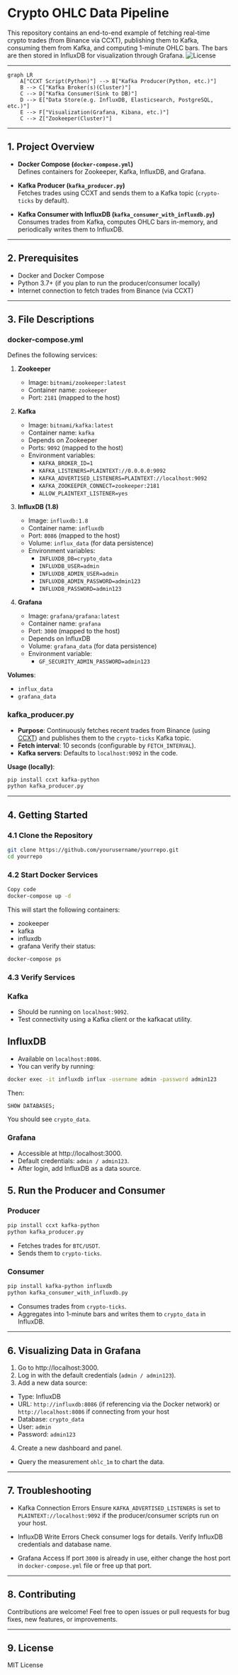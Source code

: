 # Crypto OHLC Data Pipeline
This repository contains an end-to-end example of fetching real-time crypto trades (from Binance via CCXT), publishing them to Kafka, consuming them from Kafka, and computing 1-minute OHLC bars. The bars are then stored in InfluxDB for visualization through Grafana.
![License](https://img.shields.io/badge/license-MIT-blue.svg)

---
```mermaid
graph LR
    A["CCXT Script(Python)"] --> B["Kafka Producer(Python, etc.)"]
    B --> C["Kafka Broker(s)(Cluster)"]
    C --> D["Kafka Consumer(Sink to DB)"]
    D --> E["Data Store(e.g. InfluxDB, Elasticsearch, PostgreSQL, etc.)"]
    E --> F["Visualization(Grafana, Kibana, etc.)"]
    C --> Z["Zookeeper(Cluster)"]
```
---

## 1. Project Overview

- **Docker Compose (`docker-compose.yml`)**  
  Defines containers for Zookeeper, Kafka, InfluxDB, and Grafana.

- **Kafka Producer (`kafka_producer.py`)**  
  Fetches trades using CCXT and sends them to a Kafka topic (`crypto-ticks` by default).

- **Kafka Consumer with InfluxDB (`kafka_consumer_with_influxdb.py`)**  
  Consumes trades from Kafka, computes OHLC bars in-memory, and periodically writes them to InfluxDB.

---

## 2. Prerequisites

- Docker and Docker Compose  
- Python 3.7+ (if you plan to run the producer/consumer locally)  
- Internet connection to fetch trades from Binance (via CCXT)

---

## 3. File Descriptions

### **docker-compose.yml**

Defines the following services:

1. **Zookeeper**  
   - Image: `bitnami/zookeeper:latest`  
   - Container name: `zookeeper`  
   - Port: `2181` (mapped to the host)

2. **Kafka**  
   - Image: `bitnami/kafka:latest`  
   - Container name: `kafka`  
   - Depends on Zookeeper  
   - Ports: `9092` (mapped to the host)  
   - Environment variables:  
     - `KAFKA_BROKER_ID=1`  
     - `KAFKA_LISTENERS=PLAINTEXT://0.0.0.0:9092`  
     - `KAFKA_ADVERTISED_LISTENERS=PLAINTEXT://localhost:9092`  
     - `KAFKA_ZOOKEEPER_CONNECT=zookeeper:2181`  
     - `ALLOW_PLAINTEXT_LISTENER=yes`

3. **InfluxDB (1.8)**  
   - Image: `influxdb:1.8`  
   - Container name: `influxdb`  
   - Port: `8086` (mapped to the host)  
   - Volume: `influx_data` (for data persistence)  
   - Environment variables:  
     - `INFLUXDB_DB=crypto_data`  
     - `INFLUXDB_USER=admin`  
     - `INFLUXDB_ADMIN_USER=admin`  
     - `INFLUXDB_ADMIN_PASSWORD=admin123`  
     - `INFLUXDB_PASSWORD=admin123`

4. **Grafana**  
   - Image: `grafana/grafana:latest`  
   - Container name: `grafana`  
   - Port: `3000` (mapped to the host)  
   - Depends on InfluxDB  
   - Volume: `grafana_data` (for data persistence)  
   - Environment variable:  
     - `GF_SECURITY_ADMIN_PASSWORD=admin123`

**Volumes**:
- `influx_data`  
- `grafana_data`

### **kafka_producer.py**

- **Purpose**: Continuously fetches recent trades from Binance (using [CCXT](https://github.com/ccxt/ccxt)) and publishes them to the `crypto-ticks` Kafka topic.  
- **Fetch interval**: 10 seconds (configurable by `FETCH_INTERVAL`).  
- **Kafka servers**: Defaults to `localhost:9092` in the code.

**Usage (locally)**:
```bash
pip install ccxt kafka-python
python kafka_producer.py
```
---

## 4. Getting Started
### 4.1 Clone the Repository
```bash
git clone https://github.com/yourusername/yourrepo.git
cd yourrepo
```
### 4.2 Start Docker Services

```bash
Copy code
docker-compose up -d
```
This will start the following containers:

- zookeeper
- kafka
- influxdb
- grafana
Verify their status:

```bash
docker-compose ps
```
### 4.3 Verify Services
### Kafka
- Should be running on `localhost:9092`.
- Test connectivity using a Kafka client or the kafkacat utility.

## InfluxDB
- Available on `localhost:8086`.
- You can verify by running:
```bash
docker exec -it influxdb influx -username admin -password admin123
```
Then:
```sql
SHOW DATABASES;
```
You should see `crypto_data`.

### Grafana
- Accessible at http://localhost:3000.
- Default credentials: `admin / admin123`.
- After login, add InfluxDB as a data source.
## 5. Run the Producer and Consumer
### Producer
```bash
pip install ccxt kafka-python
python kafka_producer.py
```
- Fetches trades for `BTC/USDT`.
- Sends them to `crypto-ticks`.
### Consumer
```bash
pip install kafka-python influxdb
python kafka_consumer_with_influxdb.py
```
- Consumes trades from `crypto-ticks`.
- Aggregates into 1-minute bars and writes them to `crypto_data` in InfluxDB.
---
## 6. Visualizing Data in Grafana
1. Go to http://localhost:3000.
2. Log in with the default credentials (`admin / admin123`).
3. Add a new data source:
- Type: InfluxDB
- URL: `http://influxdb:8086` (if referencing via the Docker network) or `http://localhost:8086` if connecting from your host
- Database: `crypto_data`
- User: `admin`
- Password: `admin123`
4. Create a new dashboard and panel.
- Query the measurement `ohlc_1m` to chart the data.
---
## 7. Troubleshooting
- Kafka Connection Errors
Ensure `KAFKA_ADVERTISED_LISTENERS` is set to `PLAINTEXT://localhost:9092` if the producer/consumer scripts run on your host.

- InfluxDB Write Errors
Check consumer logs for details. Verify InfluxDB credentials and database name.

- Grafana Access
If port `3000` is already in use, either change the host port in `docker-compose.yml` file or free up that port.
---
## 8. Contributing
Contributions are welcome! Feel free to open issues or pull requests for bug fixes, new features, or improvements.

---
## 9. License
MIT License
